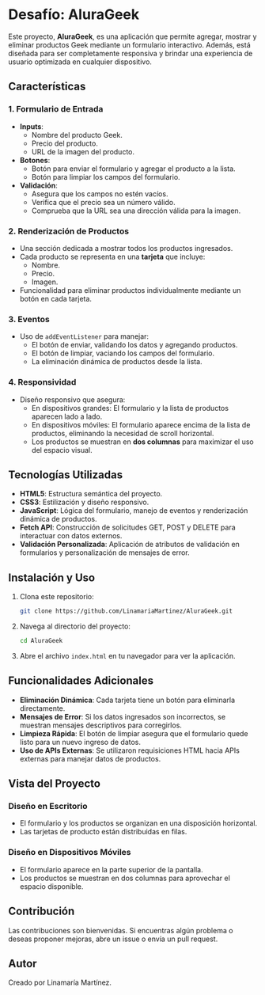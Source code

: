 # Desafío: AluraGeek

Este proyecto, **AluraGeek**, es una aplicación que permite agregar, mostrar y eliminar productos Geek mediante un formulario interactivo. Además, está diseñada para ser completamente responsiva y brindar una experiencia de usuario optimizada en cualquier dispositivo.

## Características

### 1. Formulario de Entrada
- **Inputs**:
  - Nombre del producto Geek.
  - Precio del producto.
  - URL de la imagen del producto.
- **Botones**:
  - Botón para enviar el formulario y agregar el producto a la lista.
  - Botón para limpiar los campos del formulario.
- **Validación**:
  - Asegura que los campos no estén vacíos.
  - Verifica que el precio sea un número válido.
  - Comprueba que la URL sea una dirección válida para la imagen.

### 2. Renderización de Productos
- Una sección dedicada a mostrar todos los productos ingresados.
- Cada producto se representa en una **tarjeta** que incluye:
  - Nombre.
  - Precio.
  - Imagen.
- Funcionalidad para eliminar productos individualmente mediante un botón en cada tarjeta.

### 3. Eventos
- Uso de `addEventListener` para manejar:
  - El botón de enviar, validando los datos y agregando productos.
  - El botón de limpiar, vaciando los campos del formulario.
  - La eliminación dinámica de productos desde la lista.

### 4. Responsividad
- Diseño responsivo que asegura:
  - En dispositivos grandes: El formulario y la lista de productos aparecen lado a lado.
  - En dispositivos móviles: El formulario aparece encima de la lista de productos, eliminando la necesidad de scroll horizontal.
  - Los productos se muestran en **dos columnas** para maximizar el uso del espacio visual.

## Tecnologías Utilizadas
- **HTML5**: Estructura semántica del proyecto.
- **CSS3**: Estilización y diseño responsivo.
- **JavaScript**: Lógica del formulario, manejo de eventos y renderización dinámica de productos.
- **Fetch API**: Construcción de solicitudes GET, POST y DELETE para interactuar con datos externos.
- **Validación Personalizada**: Aplicación de atributos de validación en formularios y personalización de mensajes de error.

## Instalación y Uso
1. Clona este repositorio:
   ```bash
   git clone https://github.com/LinamariaMartinez/AluraGeek.git
   ```
2. Navega al directorio del proyecto:
   ```bash
   cd AluraGeek
   ```
3. Abre el archivo `index.html` en tu navegador para ver la aplicación.

## Funcionalidades Adicionales
- **Eliminación Dinámica**: Cada tarjeta tiene un botón para eliminarla directamente.
- **Mensajes de Error**: Si los datos ingresados son incorrectos, se muestran mensajes descriptivos para corregirlos.
- **Limpieza Rápida**: El botón de limpiar asegura que el formulario quede listo para un nuevo ingreso de datos.
- **Uso de APIs Externas**: Se utilizaron requisiciones HTML hacia APIs externas para manejar datos de productos.

## Vista del Proyecto

### Diseño en Escritorio
- El formulario y los productos se organizan en una disposición horizontal.
- Las tarjetas de producto están distribuidas en filas.

### Diseño en Dispositivos Móviles
- El formulario aparece en la parte superior de la pantalla.
- Los productos se muestran en dos columnas para aprovechar el espacio disponible.

## Contribución
Las contribuciones son bienvenidas. Si encuentras algún problema o deseas proponer mejoras, abre un issue o envía un pull request.

## Autor
Creado por Linamaría Martínez.

